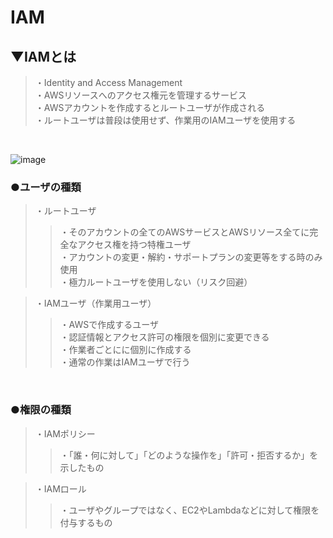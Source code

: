 # IAM

## ▼IAMとは
>・Identity and Access Management<br>
>・AWSリソースへのアクセス権元を管理するサービス<br>
>・AWSアカウントを作成するとルートユーザが作成される<br>
>・ルートユーザは普段は使用せず、作業用のIAMユーザを使用する<br>
<br>

![image](https://github.com/user-attachments/assets/4633abe7-2fba-4ae9-af89-d3b99bf13583)


### ●ユーザの種類
>・ルートユーザ<br>
>>・そのアカウントの全てのAWSサービスとAWSリソース全てに完全なアクセス権を持つ特権ユーザ<br>
>>・アカウントの変更・解約・サポートプランの変更等をする時のみ使用<br>
>>・極力ルートユーザを使用しない（リスク回避）<br>

>・IAMユーザ（作業用ユーザ）<br>
>>・AWSで作成するユーザ<br>
>>・認証情報とアクセス許可の権限を個別に変更できる<br>
>>・作業者ごとにに個別に作成する<br>
>>・通常の作業はIAMユーザで行う<br>
<br>

### ●権限の種類
>・IAMポリシー<br>
>>・「誰・何に対して」「どのような操作を」「許可・拒否するか」を示したもの<br>

>・IAMロール<br>
>>・ユーザやグループではなく、EC2やLambdaなどに対して権限を付与するもの<br>
